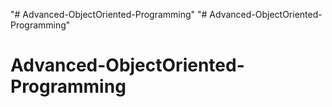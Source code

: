 "# Advanced-ObjectOriented-Programming" 
"# Advanced-ObjectOriented-Programming" 
# Advanced-ObjectOriented-Programming
